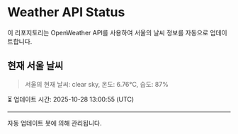 
# Weather API Status

이 리포지토리는 OpenWeather API를 사용하여 서울의 날씨 정보를 자동으로 업데이트합니다.

## 현재 서울 날씨
> 서울의 현재 날씨: clear sky, 온도: 6.76°C, 습도: 87%

⏳ 업데이트 시간: 2025-10-28 13:00:55 (UTC)

---
자동 업데이트 봇에 의해 관리됩니다.
